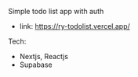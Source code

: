 Simple todo list app with auth
- link: https://ry-todolist.vercel.app/

Tech:
- Nextjs, Reactjs
- Supabase
